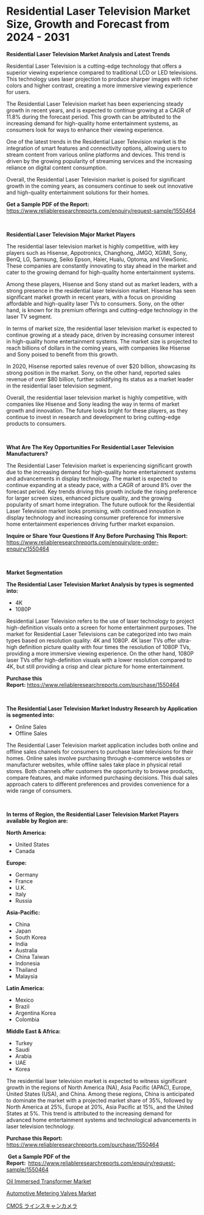 <p><h1>Residential Laser Television Market Size, Growth and Forecast from 2024 - 2031</h1></p><p><strong>Residential Laser Television Market Analysis and Latest Trends</strong></p>
<p><p>Residential Laser Television is a cutting-edge technology that offers a superior viewing experience compared to traditional LCD or LED televisions. This technology uses laser projection to produce sharper images with richer colors and higher contrast, creating a more immersive viewing experience for users.</p><p>The Residential Laser Television market has been experiencing steady growth in recent years, and is expected to continue growing at a CAGR of 11.8% during the forecast period. This growth can be attributed to the increasing demand for high-quality home entertainment systems, as consumers look for ways to enhance their viewing experience.</p><p>One of the latest trends in the Residential Laser Television market is the integration of smart features and connectivity options, allowing users to stream content from various online platforms and devices. This trend is driven by the growing popularity of streaming services and the increasing reliance on digital content consumption.</p><p>Overall, the Residential Laser Television market is poised for significant growth in the coming years, as consumers continue to seek out innovative and high-quality entertainment solutions for their homes.</p></p>
<p><strong>Get a Sample PDF of the Report:&nbsp;</strong> <a href="https://www.reliableresearchreports.com/enquiry/request-sample/1550464">https://www.reliableresearchreports.com/enquiry/request-sample/1550464</a></p>
<p>&nbsp;</p>
<p><strong>Residential Laser Television Major Market Players</strong></p>
<p><p>The residential laser television market is highly competitive, with key players such as Hisense, Appotronics, Changhong, JMGO, XGIMI, Sony, BenQ, LG, Samsung, Seiko Epson, Haier, Hualu, Optoma, and ViewSonic. These companies are constantly innovating to stay ahead in the market and cater to the growing demand for high-quality home entertainment systems.</p><p>Among these players, Hisense and Sony stand out as market leaders, with a strong presence in the residential laser television market. Hisense has seen significant market growth in recent years, with a focus on providing affordable and high-quality laser TVs to consumers. Sony, on the other hand, is known for its premium offerings and cutting-edge technology in the laser TV segment.</p><p>In terms of market size, the residential laser television market is expected to continue growing at a steady pace, driven by increasing consumer interest in high-quality home entertainment systems. The market size is projected to reach billions of dollars in the coming years, with companies like Hisense and Sony poised to benefit from this growth.</p><p>In 2020, Hisense reported sales revenue of over $20 billion, showcasing its strong position in the market. Sony, on the other hand, reported sales revenue of over $80 billion, further solidifying its status as a market leader in the residential laser television segment.</p><p>Overall, the residential laser television market is highly competitive, with companies like Hisense and Sony leading the way in terms of market growth and innovation. The future looks bright for these players, as they continue to invest in research and development to bring cutting-edge products to consumers.</p></p>
<p>&nbsp;</p>
<p><strong>What Are The Key Opportunities For Residential Laser Television Manufacturers?</strong></p>
<p><p>The Residential Laser Television market is experiencing significant growth due to the increasing demand for high-quality home entertainment systems and advancements in display technology. The market is expected to continue expanding at a steady pace, with a CAGR of around 8% over the forecast period. Key trends driving this growth include the rising preference for larger screen sizes, enhanced picture quality, and the growing popularity of smart home integration. The future outlook for the Residential Laser Television market looks promising, with continued innovation in display technology and increasing consumer preference for immersive home entertainment experiences driving further market expansion.</p></p>
<p><strong>Inquire or Share Your Questions If Any Before Purchasing This Report:</strong> <a href="https://www.reliableresearchreports.com/enquiry/pre-order-enquiry/1550464">https://www.reliableresearchreports.com/enquiry/pre-order-enquiry/1550464</a></p>
<p>&nbsp;</p>
<p><strong>Market Segmentation</strong></p>
<p><strong>The Residential Laser Television Market Analysis by types is segmented into:</strong></p>
<p><ul><li>4K</li><li>1080P</li></ul></p>
<p><p>Residential Laser Television refers to the use of laser technology to project high-definition visuals onto a screen for home entertainment purposes. The market for Residential Laser Televisions can be categorized into two main types based on resolution quality: 4K and 1080P. 4K laser TVs offer ultra-high definition picture quality with four times the resolution of 1080P TVs, providing a more immersive viewing experience. On the other hand, 1080P laser TVs offer high-definition visuals with a lower resolution compared to 4K, but still providing a crisp and clear picture for home entertainment.</p></p>
<p><strong>Purchase this Report:&nbsp;</strong><a href="https://www.reliableresearchreports.com/purchase/1550464">https://www.reliableresearchreports.com/purchase/1550464</a></p>
<p>&nbsp;</p>
<p><strong>The Residential Laser Television Market Industry Research by Application is segmented into:</strong></p>
<p><ul><li>Online Sales</li><li>Offline Sales</li></ul></p>
<p><p>The Residential Laser Television market application includes both online and offline sales channels for consumers to purchase laser televisions for their homes. Online sales involve purchasing through e-commerce websites or manufacturer websites, while offline sales take place in physical retail stores. Both channels offer customers the opportunity to browse products, compare features, and make informed purchasing decisions. This dual sales approach caters to different preferences and provides convenience for a wide range of consumers.</p></p>
<p>&nbsp;</p>
<p><strong>In terms of Region, the Residential Laser Television Market Players available by Region are:</strong></p>
<p>
    <p> <strong> North America: </strong>
        <ul>
            <li>United States</li>
            <li>Canada</li>
        </ul>
        </p> 
    <p> <strong> Europe: </strong>
        <ul>
            <li>Germany</li>
            <li>France</li>
            <li>U.K.</li>
            <li>Italy</li>
            <li>Russia</li>
        </ul>
        </p> 
    <p> <strong> Asia-Pacific: </strong>
        <ul>
            <li>China</li>
            <li>Japan</li>
            <li>South Korea</li>
            <li>India</li>
            <li>Australia</li>
            <li>China Taiwan</li>
            <li>Indonesia</li>
            <li>Thailand</li>
            <li>Malaysia</li>
        </ul>
        </p> 
    <p> <strong> Latin America: </strong>
        <ul>
            <li>Mexico</li>
            <li>Brazil</li>
            <li>Argentina Korea</li>
            <li>Colombia</li>
        </ul>
        </p> 
    <p> <strong> Middle East & Africa: </strong>
        <ul>
            <li>Turkey</li>
            <li>Saudi</li>
            <li>Arabia</li>
            <li>UAE</li>
            <li>Korea</li>
        </ul>
    </p>
    </p>
<p><p>The residential laser television market is expected to witness significant growth in the regions of North America (NA), Asia Pacific (APAC), Europe, United States (USA), and China. Among these regions, China is anticipated to dominate the market with a projected market share of 35%, followed by North America at 25%, Europe at 20%, Asia Pacific at 15%, and the United States at 5%. This trend is attributed to the increasing demand for advanced home entertainment systems and technological advancements in laser television technology.</p></p>
<p><strong>Purchase this Report: </strong><a href="https://www.reliableresearchreports.com/purchase/1550464">https://www.reliableresearchreports.com/purchase/1550464</a></p>
<p>&nbsp;<strong>Get a Sample PDF of the Report:&nbsp;&nbsp;</strong><a href="https://www.reliableresearchreports.com/enquiry/request-sample/1550464">https://www.reliableresearchreports.com/enquiry/request-sample/1550464</a></p>
<p><strong></strong></p>
<p><p><a href="https://view.publitas.com/reportprime-1/oil-immersed-transformer-market-growth-market-trends-covid-19-impact-and-forecasts-for-period-from-2024-2031/">Oil Immersed Transformer Market</a></p><p><a href="https://three-jumbo-f6d.notion.site/Automotive-Metering-Valves-Market-Offers-Provide-Insightful-Data-for-the-Time-Period-from-2024-to-20-a7fe79253b704691ae04d8a4e8f99ce0">Automotive Metering Valves Market</a></p><p><a href="https://github.com/lababdou/Market-Research-Report-List-3/blob/main/77268797055.md">CMOS ラインスキャンカメラ</a></p></p>